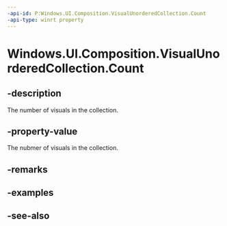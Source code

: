 ```yaml
---
-api-id: P:Windows.UI.Composition.VisualUnorderedCollection.Count
-api-type: winrt property
---
```


<!-- Property syntax
public int Count { get; }
-->

# Windows.UI.Composition.VisualUnorderedCollection.Count

## -description
The number of visuals in the collection.



## -property-value
The nubmer of visuals in the collection.

## -remarks

## -examples

## -see-also
